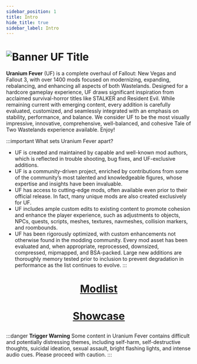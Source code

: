 ```yaml
---
sidebar_position: 1
title: Intro
hide_title: true
sidebar_label: Intro
---
```


# ![Banner UF Title](https://github.com/user-attachments/assets/ee1f561e-1daf-45c8-b9a9-de889daf50f2)


**Uranium Fever** (UF) is a complete overhaul of Fallout: New Vegas and Fallout 3, with over 1400 mods focused on modernizing, expanding, rebalancing, and enhancing all aspects of both Wastelands. Designed for a hardcore gameplay experience, UF draws significant inspiration from acclaimed survival-horror titles like STALKER and Resident Evil. While remaining current with emerging content, every addition is carefully evaluated, customized, and seamlessly integrated with an emphasis on stability, performance, and balance. We consider UF to be the most visually impressive, innovative, comprehensive, well-balanced, and cohesive Tale of Two Wastelands experience available. Enjoy!

:::important What sets Uranium Fever apart?
- UF is created and maintained by capable and well-known mod authors, which is reflected in trouble shooting, bug fixes, and UF-exclusive additions.
- UF is a community-driven project, enriched by contributions from some of the community’s most talented and knowledgeable figures, whose expertise and insights have been invaluable.
- UF has access to cutting-edge mods, often available even prior to their official release. In fact, many unique mods are also created exclusively for UF.
- UF includes ample custom edits to existing content to promote cohesion and enhance the player experience, such as adjustments to objects, NPCs, quests, scripts, meshes, textures, navmeshes, collision markers, and roombounds.
- UF has been rigorously optimized, with custom enhancements not otherwise found in the modding community. Every mod asset has been evaluated and, when appropriate, reprocessed, downsized, compressed, mipmapped, and BSA-packed. Large new additions are thoroughly memory tested prior to inclusion to prevent degradation in performance as the list continues to evolve.
:::

# <p align="center"> [Modlist](https://loadorderlibrary.com/lists/uranium-fever) </p>
# <p align="center"> [Showcase](https://uraniumfever.net/docs/userinterface/) </p>

:::danger **Trigger Warning**
Some content in Uranium Fever contains difficult and potentially distressing themes, including self-harm, self-destructive thoughts, suicidal ideation, sexual assault, bright flashing lights, and intense audio cues. Please proceed with caution.
:::
